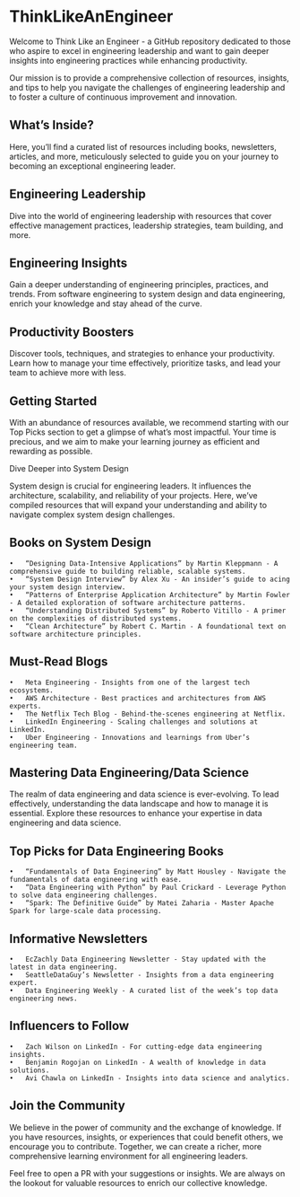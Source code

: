 # ThinkLikeAnEngineer

Welcome to Think Like an Engineer - a GitHub repository dedicated to those who aspire to excel in engineering leadership and want to gain deeper insights into engineering practices while enhancing productivity.

Our mission is to provide a comprehensive collection of resources, insights, and tips to help you navigate the challenges of engineering leadership and to foster a culture of continuous improvement and innovation.

## What’s Inside?

Here, you’ll find a curated list of resources including books, newsletters, articles, and more, meticulously selected to guide you on your journey to becoming an exceptional engineering leader.

## Engineering Leadership

Dive into the world of engineering leadership with resources that cover effective management practices, leadership strategies, team building, and more.

## Engineering Insights

Gain a deeper understanding of engineering principles, practices, and trends. From software engineering to system design and data engineering, enrich your knowledge and stay ahead of the curve.

## Productivity Boosters

Discover tools, techniques, and strategies to enhance your productivity. Learn how to manage your time effectively, prioritize tasks, and lead your team to achieve more with less.

## Getting Started

With an abundance of resources available, we recommend starting with our Top Picks section to get a glimpse of what’s most impactful. Your time is precious, and we aim to make your learning journey as efficient and rewarding as possible.

Dive Deeper into System Design

System design is crucial for engineering leaders. It influences the architecture, scalability, and reliability of your projects. Here, we’ve compiled resources that will expand your understanding and ability to navigate complex system design challenges.

## Books on System Design

	•	“Designing Data-Intensive Applications” by Martin Kleppmann - A comprehensive guide to building reliable, scalable systems.
	•	“System Design Interview” by Alex Xu - An insider’s guide to acing your system design interview.
	•	“Patterns of Enterprise Application Architecture” by Martin Fowler - A detailed exploration of software architecture patterns.
	•	“Understanding Distributed Systems” by Roberto Vitillo - A primer on the complexities of distributed systems.
	•	“Clean Architecture” by Robert C. Martin - A foundational text on software architecture principles.

## Must-Read Blogs

	•	Meta Engineering - Insights from one of the largest tech ecosystems.
	•	AWS Architecture - Best practices and architectures from AWS experts.
	•	The Netflix Tech Blog - Behind-the-scenes engineering at Netflix.
	•	LinkedIn Engineering - Scaling challenges and solutions at LinkedIn.
	•	Uber Engineering - Innovations and learnings from Uber’s engineering team.

## Mastering Data Engineering/Data Science

The realm of data engineering and data science is ever-evolving. To lead effectively, understanding the data landscape and how to manage it is essential. Explore these resources to enhance your expertise in data engineering and data science.

## Top Picks for Data Engineering Books

	•	“Fundamentals of Data Engineering” by Matt Housley - Navigate the fundamentals of data engineering with ease.
	•	“Data Engineering with Python” by Paul Crickard - Leverage Python to solve data engineering challenges.
	•	“Spark: The Definitive Guide” by Matei Zaharia - Master Apache Spark for large-scale data processing.

## Informative Newsletters

	•	EcZachly Data Engineering Newsletter - Stay updated with the latest in data engineering.
	•	SeattleDataGuy’s Newsletter - Insights from a data engineering expert.
	•	Data Engineering Weekly - A curated list of the week’s top data engineering news.

## Influencers to Follow

	•	Zach Wilson on LinkedIn - For cutting-edge data engineering insights.
	•	Benjamin Rogojan on LinkedIn - A wealth of knowledge in data solutions.
	•	Avi Chawla on LinkedIn - Insights into data science and analytics.

## Join the Community

We believe in the power of community and the exchange of knowledge. If you have resources, insights, or experiences that could benefit others, we encourage you to contribute. Together, we can create a richer, more comprehensive learning environment for all engineering leaders.

Feel free to open a PR with your suggestions or insights. We are always on the lookout for valuable resources to enrich our collective knowledge.
